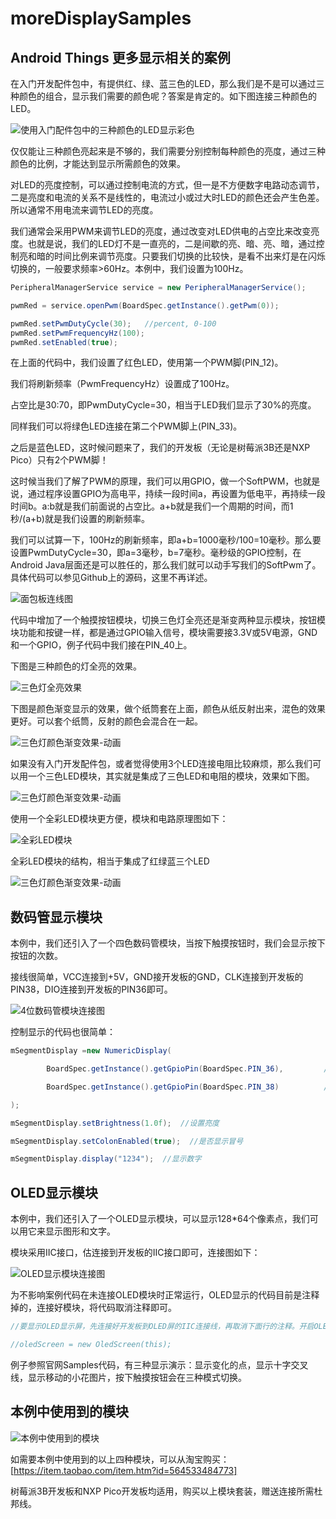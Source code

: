 # moreDisplaySamples

Android Things 更多显示相关的案例
----

在入门开发配件包中，有提供红、绿、蓝三色的LED，那么我们是不是可以通过三种颜色的组合，显示我们需要的颜色呢？答案是肯定的。如下图连接三种颜色的LED。

![使用入门配件包中的三种颜色的LED显示彩色](https://github.com/sysolve/androidthings-moreDisplaySamples/blob/master/photos/photo_3led.jpg)

仅仅能让三种颜色亮起来是不够的，我们需要分别控制每种颜色的亮度，通过三种颜色的比例，才能达到显示所需颜色的效果。

对LED的亮度控制，可以通过控制电流的方式，但一是不方便数字电路动态调节，二是亮度和电流的关系不是线性的，电流过小或过大时LED的颜色还会产生色差。所以通常不用电流来调节LED的亮度。

我们通常会采用PWM来调节LED的亮度，通过改变对LED供电的占空比来改变亮度。也就是说，我们的LED灯不是一直亮的，二是间歇的亮、暗、亮、暗，通过控制亮和暗的时间比例来调节亮度。只要我们切换的比较快，是看不出来灯是在闪烁切换的，一般要求频率>60Hz。本例中，我们设置为100Hz。

```Java
PeripheralManagerService service = new PeripheralManagerService();

pwmRed = service.openPwm(BoardSpec.getInstance().getPwm(0));

pwmRed.setPwmDutyCycle(30);   //percent, 0-100
pwmRed.setPwmFrequencyHz(100);
pwmRed.setEnabled(true);
```

在上面的代码中，我们设置了红色LED，使用第一个PWM脚(PIN_12)。

我们将刷新频率（PwmFrequencyHz）设置成了100Hz。

占空比是30:70，即PwmDutyCycle=30，相当于LED我们显示了30%的亮度。

同样我们可以将绿色LED连接在第二个PWM脚上(PIN_33)。

之后是蓝色LED，这时候问题来了，我们的开发板（无论是树莓派3B还是NXP Pico）只有2个PWM脚！

这时候当我们了解了PWM的原理，我们可以用GPIO，做一个SoftPWM，也就是说，通过程序设置GPIO为高电平，持续一段时间a，再设置为低电平，再持续一段时间b。a:b就是我们前面说的占空比。a+b就是我们一个周期的时间，而1秒/(a+b)就是我们设置的刷新频率。

我们可以试算一下，100Hz的刷新频率，即a+b=1000毫秒/100=10毫秒。那么要设置PwmDutyCycle=30，即a=3毫秒，b=7毫秒。毫秒级的GPIO控制，在Android Java层面还是可以胜任的，那么我们就可以动手写我们的SoftPwm了。具体代码可以参见Github上的源码，这里不再详述。

![面包板连线图](https://github.com/sysolve/androidthings-moreDisplaySamples/blob/master/photos/schematics_color_led_touch_button.png)

代码中增加了一个触摸按钮模块，切换三色灯全亮还是渐变两种显示模块，按钮模块功能和按键一样，都是通过GPIO输入信号，模块需要接3.3V或5V电源，GND和一个GPIO，例子代码中我们接在PIN_40上。

下图是三种颜色的灯全亮的效果。

![三色灯全亮效果](https://github.com/sysolve/androidthings-moreDisplaySamples/blob/master/photos/photo_3led_on.jpg)

下图是颜色渐变显示的效果，做个纸筒套在上面，颜色从纸反射出来，混色的效果更好。可以套个纸筒，反射的颜色会混合在一起。

![三色灯颜色渐变效果-动画](https://github.com/sysolve/androidthings-moreDisplaySamples/blob/master/photos/color_change_3led.webp)

如果没有入门开发配件包，或者觉得使用3个LED连接电阻比较麻烦，那么我们可以用一个三色LED模块，其实就是集成了三色LED和电阻的模块，效果如下图。

![三色灯颜色渐变效果-动画](https://github.com/sysolve/androidthings-moreDisplaySamples/blob/master/photos/color_change_module_color_led1.webp)

使用一个全彩LED模块更方便，模块和电路原理图如下：

![全彩LED模块](https://github.com/sysolve/androidthings-moreDisplaySamples/blob/master/photos/module_color_led.jpg)

全彩LED模块的结构，相当于集成了红绿蓝三个LED

![三色灯颜色渐变效果-动画](https://github.com/sysolve/androidthings-moreDisplaySamples/blob/master/photos/color_change_module_color_led2.webp)

数码管显示模块
----
本例中，我们还引入了一个四色数码管模块，当按下触摸按钮时，我们会显示按下按钮的次数。

接线很简单，VCC连接到+5V，GND接开发板的GND，CLK连接到开发板的PIN38，DIO连接到开发板的PIN36即可。

![4位数码管模块连接图](https://github.com/sysolve/androidthings-moreDisplaySamples/blob/master/photos/schematics_4digitalDisplay.png)

控制显示的代码也很简单：

```Java
mSegmentDisplay =new NumericDisplay(

        BoardSpec.getInstance().getGpioPin(BoardSpec.PIN_36),         //DIO: Data

        BoardSpec.getInstance().getGpioPin(BoardSpec.PIN_38)          //CLK: Clock

);

mSegmentDisplay.setBrightness(1.0f);  //设置亮度

mSegmentDisplay.setColonEnabled(true);  //是否显示冒号

mSegmentDisplay.display("1234");  //显示数字
```

OLED显示模块
----

本例中，我们还引入了一个OLED显示模块，可以显示128*64个像素点，我们可以用它来显示图形和文字。

模块采用IIC接口，估连接到开发板的IIC接口即可，连接图如下：

![OLED显示模块连接图](https://github.com/sysolve/androidthings-moreDisplaySamples/blob/master/photos/schematics_oled.png)

为不影响案例代码在未连接OLED模块时正常运行，OLED显示的代码目前是注释掉的，连接好模块，将代码取消注释即可。

```Java
//要显示OLED显示屏，先连接好开发板到OLED屏的IIC连接线，再取消下面行的注释。开启OLED显示屏，会导致蓝色灯显示闪烁

//oledScreen = new OledScreen(this);
```

例子参照官网Samples代码，有三种显示演示：显示变化的点，显示十字交叉线，显示移动的小花图片，按下触摸按钮会在三种模式切换。

本例中使用到的模块
----

![本例中使用到的模块](https://github.com/sysolve/androidthings-moreDisplaySamples/blob/master/photos/modules.jpg)

如需要本例中使用到的以上四种模块，可以从淘宝购买：[https://item.taobao.com/item.htm?id=564533484773]

树莓派3B开发板和NXP Pico开发板均适用，购买以上模块套装，赠送连接所需杜邦线。